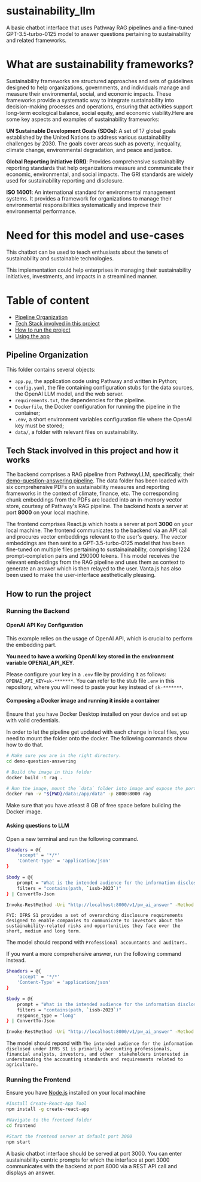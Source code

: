 # sustainability_llm
A basic chatbot interface that uses Pathway RAG pipelines and a fine-tuned GPT-3.5-turbo-0125 model to answer questions pertaining to sustainability and related frameworks.

# What are sustainability frameworks?
Sustainability frameworks are structured approaches and sets of guidelines designed to help organizations, governments, and individuals manage and measure their environmental, social, and economic impacts. These frameworks provide a systematic way to integrate sustainability into decision-making processes and operations, ensuring that activities support long-term ecological balance, social equity, and economic viability.Here are some key aspects and examples of sustainability frameworks:

**UN Sustainable Development Goals (SDGs)**: A set of 17 global goals established by the United Nations to address various sustainability challenges by 2030. The goals cover areas such as poverty, inequality, climate change, environmental degradation, and peace and justice.

**Global Reporting Initiative (GRI)**: Provides comprehensive sustainability reporting standards that help organizations measure and communicate their economic, environmental, and social impacts. The GRI standards are widely used for sustainability reporting and disclosure.

**ISO 14001**: An international standard for environmental management systems. It provides a framework for organizations to manage their environmental responsibilities systematically and improve their environmental performance.

# Need for this model and use-cases

This chatbot can be used to teach enthusiasts about the tenets of sustainability and sustainable technologies.

This implementation could help enterprises in managing their sustainability initiatives, investments, and impacts in a streamlined manner. 

# Table of content
- [Pipeline Organization](#Pipeline-Organization)
- [Tech Stack involved in this project](#Tech-Stack-involved-in-this-project-and-how-it-works)
- [How to run the project](#How-to-run-the-project)
- [Using the app](#Query-the-documents)

## Pipeline Organization
This folder contains several objects:
- `app.py`, the application code using Pathway and written in Python;
- `config.yaml`, the file containing configuration stubs for the data sources, the OpenAI LLM model, and the web server.
- `requirements.txt`, the dependencies for the pipeline.
- `Dockerfile`, the Docker configuration for running the pipeline in the container;
- `.env`, a short environment variables configuration file where the OpenAI key must be stored;
- `data/`, a folder with relevant files on sustainability.

## Tech Stack involved in this project and how it works

The backend comprises a RAG pipeline from PathwayLLM, specifically, their [demo-question-answering pipeline](https://github.com/pathwaycom/llm-app/tree/main/examples/pipelines/demo-question-answering). The data folder has been loaded with six comprehensive PDFs on sustainability measures and reporting frameworks in the context of climate, finance, etc. The corresponding chunk embeddings from the PDFs are loaded into an in-memory vector store, courtesy of Pathway's RAG pipeline.
The backend hosts a server at port **8000** on your local machine.

The frontend comprises React.js which hosts a server at port **3000** on your local machine. The frontend communicates to the backend via an API call and procures vector embeddings relevant to the user's query. The vector embeddings are then sent to a GPT-3.5-turbo-0125 model that has been fine-tuned on multiple files pertaining to sustainainability, comprising 1224 prompt-completion pairs and 290000 tokens. This model receives the relevant embeddings from the RAG pipeline and uses them as context to generate an answer which is then relayed to the user. Vanta.js has also been used to make the user-interface aesthetically pleasing. 

## How to run the project

### Running the Backend

#### OpenAI API Key Configuration

This example relies on the usage of OpenAI API, which is crucial to perform the embedding part.

**You need to have a working OpenAI key stored in the environment variable OPENAI_API_KEY**.

Please configure your key in a `.env` file by providing it as follows: `OPENAI_API_KEY=sk-*******`. You can refer to the stub file `.env` in this repository, where you will need to paste your key instead of `sk-*******`.

#### Composing a Docker image and running it inside a container

Ensure that you have Docker Desktop installed on your device and set up with valid credentials.

In order to let the pipeline get updated with each change in local files, you need to mount the folder onto the docker. The following commands show how to do that.

```bash
# Make sure you are in the right directory.
cd demo-question-answering

# Build the image in this folder
docker build -t rag .

# Run the image, mount the `data` folder into image and expose the port `8000`
docker run -v "${PWD}/data:/app/data" -p 8000:8000 rag
```
Make sure that you have atleast 8 GB of free space before building the Docker image.

#### Asking questions to LLM

Open a new terminal and run the following command.

```bash
$headers = @{
    'accept' = '*/*'
    'Content-Type' = 'application/json'
}

$body = @{
    prompt = "What is the intended audience for the information disclosed under IFRS S1?"
    filters = "contains(path, `issb-2023`)"
} | ConvertTo-Json

Invoke-RestMethod -Uri "http://localhost:8000/v1/pw_ai_answer" -Method Post -Headers $headers -Body $body

```

`FYI: IFRS S1 provides a set of overarching disclosure requirements designed to enable companies to communicate to investors about the sustainability-related risks and opportunities they face over the short, medium and long term.`

The model should respond with `Professional accountants and auditors.`

If you want a more comprehensive answer, run the following command instead.

```bash
$headers = @{
    'accept' = '*/*'
    'Content-Type' = 'application/json'
}

$body = @{
    prompt = "What is the intended audience for the information disclosed under IFRS S1?"
    filters = "contains(path, `issb-2023`)"
    response_type = "long"
} | ConvertTo-Json

Invoke-RestMethod -Uri "http://localhost:8000/v1/pw_ai_answer" -Method Post -Headers $headers -Body $body

```
The model should repond with `The intended audience for the information disclosed under IFRS S1 is primarily accounting professionals, financial analysts, investors, and other 
stakeholders interested in understanding the accounting standards and requirements related to agriculture.`

### Running the Frontend

Ensure you have [Node.js](https://nodejs.org/en/download/package-manager) installed on your local machine

```bash
#Install Create-React-App Tool
npm install -g create-react-app

#Navigate to the frontend folder
cd frontend

#Start the frontend server at default port 3000
npm start
```
A basic chatbot interface should be served at port 3000. You can enter sustainability-centric prompts for which the interface at port 3000 communicates with the backend at port 8000 via a REST API call and displays an answer.

